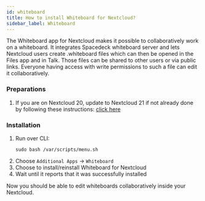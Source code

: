 ```yaml
---
id: whiteboard
title: How to install Whiteboard for Nextcloud?
sidebar_label: Whiteboard
---
```


The Whiteboard app for Nextcloud makes it possible to collaboratively work on a whiteboard. It integrates Spacedeck whiteboard server and lets Nextcloud users create .whiteboard files which can then be opened in the Files app and in Talk. Those files can be shared to other users or via public links. Everyone having access with write permissions to such a file can edit it collaboratively.

### Preparations
1. If you are on Nextcloud 20, update to Nextcloud 21 if not already done by following these instructions: [click here](./major-update)

### Installation
1. Run over CLI:
    ```shell
    sudo bash /var/scripts/menu.sh
    ```
1. Choose `Additional Apps` -> `Whiteboard`
1. Choose to install/reinstall Whiteboard for Nextcloud
1. Wait until it reports that it was successfully installed

Now you should be able to edit whiteboards collaboratively inside your Nextcloud.

